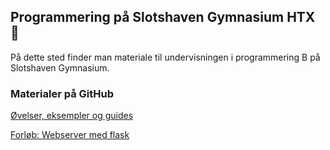 ## Programmering på Slotshaven Gymnasium HTX 👋

På dette sted finder man materiale til undervisningen i programmering B på Slotshaven Gymnasium. 

### Materialer på GitHub

[Øvelser, eksempler og guides](https://github.com/slotshaven-pro/pro2/)

[Forløb: Webserver med flask](https://github.com/slotshaven-pro/webserver/)
